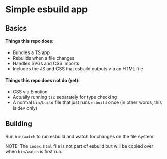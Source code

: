 # Simple esbuild app

## Basics

#### Things this repo does:

- Bundles a TS app
- Rebuilds when a file changes
- Handles SVGs and CSS imports
- Includes the JS and CSS that esbuild outputs via an HTML file

#### Things this repo does not do (yet):

- CSS via Emotion
- Actually running `tsc` separately for type checking
- A normal `bin/build` file that just runs `esbuild` once (in other words, this is dev only)

## Building

Run `bin/watch` to run esbuild and watch for changes on the file system.

NOTE: The `index.html` file is not part of esbuild but will be copied over when `bin/watch` is first run.
